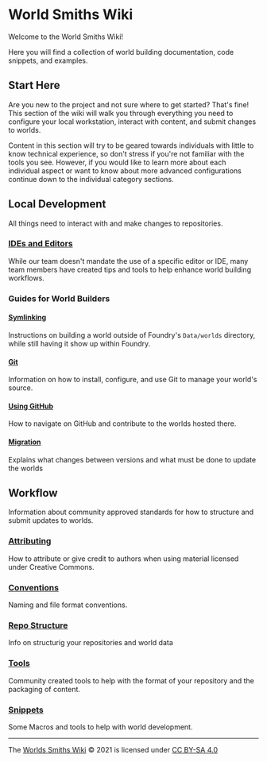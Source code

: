 # World Smiths Wiki

Welcome to the World Smiths Wiki!

Here you will find a collection of world building documentation, code snippets, and examples.

## Start Here

Are you new to the project and not sure where to get started? That's fine! This section of the wiki will walk you through everything you need to configure your local workstation, interact with content, and submit changes to worlds.

Content in this section will try to be geared towards individuals with little to know technical experience, so don't stress if you're not familiar with the tools you see. However, if you would like to learn more about each individual aspect or want to know about more advanced configurations continue down to the individual category sections.

## Local Development

All things need to interact with and make changes to repositories.

### [IDEs and Editors](./ides-and-editors.md)

While our team doesn't mandate the use of a specific editor or IDE, many team members have created tips and tools to help enhance world building workflows.

### Guides for World Builders

#### [Symlinking](./symlinking.md)

Instructions on building a world outside of Foundry's `Data/worlds` directory, while still having it show up within Foundry.

#### [Git](./git.md)

Information on how to install, configure, and use Git to manage your world's source.

#### [Using GitHub](./github.md)

How to navigate on GitHub and contribute to the worlds hosted there.

#### [Migration](./migration.md)

Explains what changes between versions and what must be done to update the worlds

## Workflow

Information about community approved standards for how to structure and submit updates to worlds.

### [Attributing](./attributing.md)

How to attribute or give credit to authors when using material licensed under Creative Commons.

### [Conventions](./conventions.md)

Naming and file format conventions.

### [Repo Structure](./structure.md)

Info on structurig your repositories and world data

### [Tools](./tools.md)

Community created tools to help with the format of your repository and the packaging of content.

### [Snippets](./snippets.md)

Some Macros and tools to help with world development.

---

The [Worlds Smiths Wiki](https://world-smiths.github.io/documentation/wiki/) © 2021 is licensed under [CC BY-SA 4.0](http://creativecommons.org/licenses/by-sa/4.0/)
